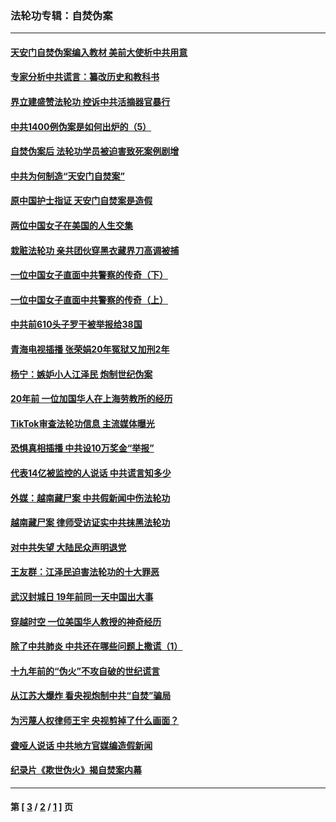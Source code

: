 ### 法轮功专辑：自焚伪案
---
#### [天安门自焚伪案编入教材 美前大使析中共用意](../../pages/nf5562/n13791932.md?11200430) 
#### [专家分析中共谎言：纂改历史和教科书](../../pages/nf5562/n13781542.md?11200430) 
#### [界立建盛赞法轮功 控诉中共活摘器官暴行](../../pages/nf5562/n13781971.md?11200430) 
#### [中共1400例伪案是如何出炉的（5）](../../pages/nf5562/n13226831.md?11200430) 
#### [自焚伪案后 法轮功学员被迫害致死案例剧增](../../pages/nf5562/n13190600.md?11200430) 
#### [中共为何制造“天安门自焚案”](../../pages/nf5562/n13183270.md?11200430) 
#### [原中国护士指证 天安门自焚案是造假](../../pages/nf5562/n13172289.md?11200430) 
#### [两位中国女子在美国的人生交集](../../pages/nf5562/n13156138.md?11200430) 
#### [栽赃法轮功 亲共团伙穿黑衣藏界刀高调被捕](../../pages/nf5562/n13073780.md?11200430) 
#### [一位中国女子直面中共警察的传奇（下）](../../pages/nf5562/n12989706.md?11200430) 
#### [一位中国女子直面中共警察的传奇（上）](../../pages/nf5562/n12985072.md?11200430) 
#### [中共前610头子罗干被举报给38国](../../pages/nf5562/n12975419.md?11200430) 
#### [青海电视插播 张荣娟20年冤狱又加刑2年](../../pages/nf5562/n12738166.md?11200430) 
#### [杨宁：嫉妒小人江泽民 炮制世纪伪案](../../pages/nf5562/n12724108.md?11200430) 
#### [20年前 一位加国华人在上海劳教所的经历](../../pages/nf5562/n12707932.md?11200430) 
#### [TikTok审查法轮功信息 主流媒体曝光](../../pages/nf5562/n12362336.md?11200430) 
#### [恐惧真相插播 中共设10万奖金“举报”](../../pages/nf5562/n12306396.md?11200430) 
#### [代表14亿被监控的人说话 中共谎言知多少](../../pages/nf5562/n12297484.md?11200430) 
#### [外媒：越南藏尸案 中共假新闻中伤法轮功](../../pages/nf5562/n12264411.md?11200430) 
#### [越南藏尸案 律师受访证实中共抹黑法轮功](../../pages/nf5562/n12261878.md?11200430) 
#### [对中共失望 大陆民众声明退党](../../pages/nf5562/n12187315.md?11200430) 
#### [王友群：江泽民迫害法轮功的十大罪恶](../../pages/nf5562/n12169074.md?11200430) 
#### [武汉封城日 19年前同一天中国出大事](../../pages/nf5562/n12150901.md?11200430) 
#### [穿越时空  一位美国华人教授的神奇经历](../../pages/nf5562/n12097460.md?11200430) 
#### [除了中共肺炎 中共还在哪些问题上撒谎（1）](../../pages/nf5562/n11955770.md?11200430) 
#### [十九年前的“伪火”不攻自破的世纪谎言](../../pages/nf5562/n11813238.md?11200430) 
#### [从江苏大爆炸 看央视炮制中共“自焚”骗局](../../pages/nf5562/n11140275.md?11200430) 
#### [为污蔑人权律师王宇 央视剪掉了什么画面？](../../pages/nf5562/n11130142.md?11200430) 
#### [聋哑人说话 中共地方官媒编造假新闻](../../pages/nf5562/n11006067.md?11200430) 
#### [纪录片《欺世伪火》揭自焚案内幕](../../pages/nf5562/n11002664.md?11200430) 

---
#### 第 [ [3](./3.md?11200430) / [2](./2.md?11200430) / [1](./1.md?11200430) ] 页

